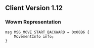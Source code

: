## Client Version 1.12

### Wowm Representation
```rust,ignore
msg MSG_MOVE_START_BACKWARD = 0x00B6 {
    MovementInfo info;    
}

```
